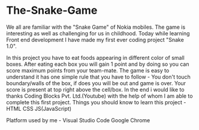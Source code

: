 # The-Snake-Game
We all are familiar with the "Snake Game" of Nokia mobiles. The game is interesting as well as challenging for us in childhood. Today while learning Front end development I have made my first ever coding project "Snake 1.0".

In this project you have to eat foods appearing in different color of small boxes. After eating each box you will gain 1 point and by doing so you can score maximum points from your team-mate. The game is easy to understand it has one simple rule that you have to follow - You don't touch boundary/walls of the box, if does you will be out and game is over. Your score is present at top right above the cell/box. In the end i would like to thanks Coding Blocks Pvt. Ltd.(Youtube) with the help of whom I am able to complete this first project.
Things you should know to learn this project - 
HTML 
CSS 
JS(JavaScript)

Platform used by me - Visual Studio Code Google Chrome
